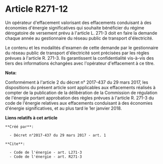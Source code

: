 # Article R271-12

Un opérateur d'effacement valorisant des effacements conduisant à des économies d'énergie significatives qui souhaite
bénéficier du régime dérogatoire de versement prévu à l'article L. 271-3 doit en faire la demande chaque année au
gestionnaire du réseau public de transport d'électricité. 

Le contenu et les modalités d'examen de cette demande par le gestionnaire du réseau public de transport d'électricité sont
précisées par les règles prévues à l'article R. 271-3. Ils garantissent la confidentialité vis-à-vis des tiers des
informations échangées avec l'opérateur d'effacement à ce titre.

**Nota:**

Conformément à l'article 2 du décret n° 2017-437 du 29 mars 2017, les dispositions du présent article sont applicables aux
effacements réalisés à compter de la publication de la délibération de la Commission de régulation de l'énergie portant
approbation des règles prévues à l'article R. 271-3 du code de l'énergie relatives aux effacements conduisant à des économies
d'énergie significatives, et au plus tard le 1er janvier 2018.

**Liens relatifs à cet article**

	**Créé par**:

	  - Décret n°2017-437 du 29 mars 2017 - art. 1

	**Cite**:

	  - Code de l'énergie - art. L271-3
	  - Code de l'énergie - art. R271-3
